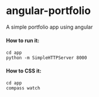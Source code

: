 angular-portfolio
=================

A simple portfolio app using angular

#### How to run it:

    cd app
    python -m SimpleHTTPServer 8000
    
#### How to CSS it:

    cd app
    compass watch
